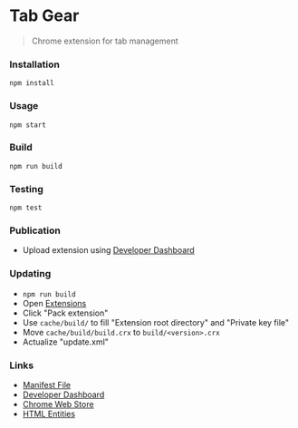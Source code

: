 # Tab Gear

> Chrome extension for tab management

### Installation

```
npm install
```

### Usage

```
npm start
```

### Build

```
npm run build
```

### Testing

```
npm test
```

### Publication

* Upload extension using [Developer Dashboard](https://chrome.google.com/webstore/developer)


### Updating

* `npm run build`
* Open [Extensions](chrome://extensions/)
* Click "Pack extension"
* Use `cache/build/` to fill "Extension root directory" and "Private key file"
* Move `cache/build/build.crx` to `build/<version>.crx`
* Actualize "update.xml"


### Links

* [Manifest File](https://developer.chrome.com/extensions/manifest)
* [Developer Dashboard](https://chrome.google.com/webstore/developer)
* [Chrome Web Store](https://chrome.google.com/webstore/category/extensions)
* [HTML Entities](https://dev.w3.org/html5/html-author/charref)
